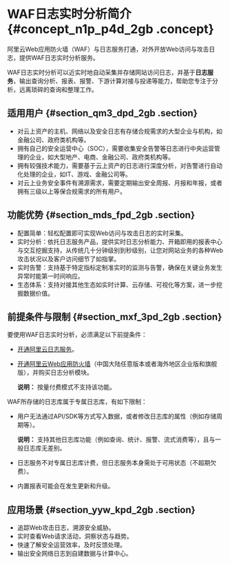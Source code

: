 # WAF日志实时分析简介 {#concept_n1p_p4d_2gb .concept}

阿里云Web应用防火墙（WAF）与日志服务打通，对外开放Web访问与攻击日志，提供WAF日志实时分析服务。

WAF日志实时分析可以近实时地自动采集并存储网站访问日志，并基于**日志服务**，输出查询分析、报表、报警、下游计算对接与投递等能力，帮助您专注于分析，远离琐碎的查询和整理工作。

## 适用用户 {#section_qm3_dpd_2gb .section}

-   对云上资产的主机、网络以及安全日志有存储合规需求的大型企业与机构，如金融公司、政府类机构等。
-   拥有自己的安全运营中心（SOC），需要收集安全告警等日志进行中央运营管理的企业，如大型地产、电商、金融公司、政府类机构等。
-   拥有较强技术能力，需要基于云上资产的日志进行深度分析，对告警进行自动化处理的企业，如IT、游戏、金融公司等。
-   对云上业务安全事件有溯源需求，需要定期输出安全周报、月报和年报，或者拥有三级以上等保合规需求的所有用户。

## 功能优势 {#section_mds_fpd_2gb .section}

-   配置简单：轻松配置即可实现Web访问与攻击日志的实时采集。
-   实时分析：依托日志服务产品，提供实时日志分析能力、开箱即用的报表中心与交互挖掘支持，从传统几十分钟级别到秒级别，让您对网站业务的各种Web攻击状况以及客户访问细节了如指掌。
-   实时告警：支持基于特定指标定制准实时的监测与告警，确保在关键业务发生异常时能第一时间响应。
-   生态体系：支持对接其他生态如实时计算、云存储、可视化等方案，进一步挖掘数据价值。

## 前提条件与限制 {#section_mxf_3pd_2gb .section}

要使用WAF日志实时分析，必须满足以下前提条件：

-   [开通阿里云日志服务](../../../../../intl.zh-CN/快速入门/五分钟快速入门.md#)。
-   [开通阿里云Web应用防火墙](../../../../../intl.zh-CN/产品定价/开通WAF/开通Web应用防火墙.md#)（中国大陆任意版本或者海外地区企业版和旗舰版），并购买日志分析模块。

    **说明：** 按量付费模式不支持该功能。


WAF所存储的日志库属于专属日志库，有如下限制：

-   用户无法通过API/SDK等方式写入数据，或者修改日志库的属性（例如存储周期等）。

    **说明：** 支持其他日志库功能（例如查询、统计、报警、流式消费等），且与一般日志库无差别。

-   日志服务不对专属日志库计费，但日志服务本身需处于可用状态（不超期欠费）。
-   内置报表可能会在发生更新和升级。

## 应用场景 {#section_yyw_kpd_2gb .section}

-   追踪Web攻击日志，溯源安全威胁。
-   实时查看Web请求活动，洞察状态与趋势。
-   快速了解安全运营效率，及时反馈处理。
-   输出安全网络日志到自建数据与计算中心。

